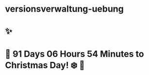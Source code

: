 # versionsverwaltung-uebung

# :sparkles:

# :santa: 91 Days 06 Hours 54 Minutes to Christmas Day! :snowflake: :christmas_tree:
